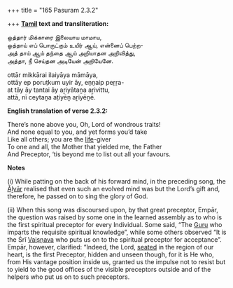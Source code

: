 +++
title = "165 Pasuram 2.3.2"

+++
**[Tamil](/definition/tamil#history "show Tamil definitions") text and transliteration:**

ஒத்தார் மிக்காரை இலையாய மாமாய,  
ஒத்தாய் எப் பொருட்கும் உயிர் ஆய், என்னைப் பெற்ற-  
அத் தாய் ஆய் தந்தை ஆய் அறியாதன அறிவித்து,  
அத்தா, நீ செய்தன அடியேன் அறியேனே.

ottār mikkārai ilaiyāya māmāya,  
ottāy ep poruṭkum uyir āy, eṉṉaip peṟṟa-  
at tāy āy tantai āy aṟiyātaṉa aṟivittu,  
attā, nī ceytaṉa aṭiyēṉ aṟiyēṉē.

**English translation of verse 2.3.2:**

There’s none above you, Oh, Lord of wondrous traits!  
And none equal to you, and yet forms you’d take  
Like all others; you are the [life](/definition/life#history "show life definitions")-giver  
To one and all, the Mother that yielded me, the Father  
And Preceptor, ‘tis beyond me to list out all your favours.

**Notes**

\(i\) While patting on the back of his forward mind, in the preceding song, the [Āḻvār](/definition/aḻvar#vaishnavism "show Āḻvār definitions") realised that even such an evolved mind was but the Lord’s gift and, therefore, he passed on to sing the glory of God.

\(ii\) When this song was discoursed upon, by that great preceptor, Empār, the question was raised by some one in the learned assembly as to who is the first spiritual preceptor for every Individual. Some said, “The [Guru](/definition/guru#vaishnavism "show Guru definitions") who imparts the requisite spiritual knowledge”, while some others observed “It is the Śrī [Vaiṣṇava](/definition/vaishnava#vaishnavism "show Vaiṣṇava definitions") who puts us on to the spiritual preceptor for acceptance”. Empār, however, clarified: “Indeed, the Lord, [seated](/definition/seat#history "show seated definitions") in the region of our heart, is the first Preceptor, hidden and unseen though, for it is He who, from His vantage position inside us, granted us the impulse not to resist but to yield to the good offices of the visible preceptors outside and of the helpers who put us on to such preceptors.


